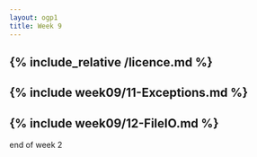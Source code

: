 ```yaml
---
layout: ogp1
title: Week 9
---
```

{% include_relative /licence.md %}
---
{% include week09/11-Exceptions.md %}
---
{% include week09/12-FileIO.md %}
---
end of week 2